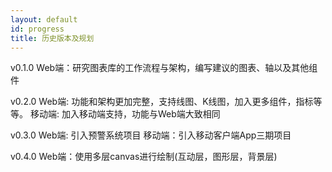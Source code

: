 ```yaml
---
layout: default
id: progress
title: 历史版本及规划
---
```


v0.1.0
Web端：研究图表库的工作流程与架构，编写建议的图表、轴以及其他组件

v0.2.0
Web端: 功能和架构更加完整，支持线图、K线图，加入更多组件，指标等等。
移动端: 加入移动端支持，功能与Web端大致相同

v0.3.0
Web端: 引入预警系统项目
移动端：引入移动客户端App三期项目

v0.4.0
Web端：使用多层canvas进行绘制(互动层，图形层，背景层)